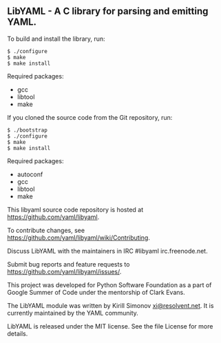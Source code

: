 ## LibYAML - A C library for parsing and emitting YAML.

To build and install the library, run:

    $ ./configure
    $ make
    $ make install

Required packages:

- gcc
- libtool
- make

If you cloned the source code from the Git repository, run:

    $ ./bootstrap
    $ ./configure
    $ make
    $ make install

Required packages:

- autoconf
- gcc
- libtool
- make

This libyaml source code repository is hosted at
https://github.com/yaml/libyaml.

To contribute changes, see https://github.com/yaml/libyaml/wiki/Contributing.

Discuss LibYAML with the maintainers in IRC #libyaml irc.freenode.net.

Submit bug reports and feature requests to
https://github.com/yaml/libyaml/issues/.

This project was developed for Python Software Foundation as a part of Google
Summer of Code under the mentorship of Clark Evans.

The LibYAML module was written by Kirill Simonov <xi@resolvent.net>.
It is currently maintained by the YAML community.

LibYAML is released under the MIT license.
See the file License for more details.

